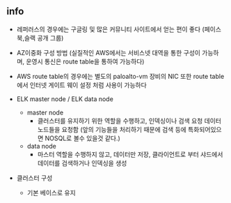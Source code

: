 ## info

* 레퍼러스의 경우에는 구글링 및 많은 커뮤니티 사이트에서 얻는 편이 좋다 (페이스북,슬랙 공개 그룹)

* AZ이중화 구성 방법 (실질적인 AWS에서는 서비스넷 대역을 통한 구성이 가능하며, 운영시 통신은 route table을 통하여 가능하다)

* AWS route table의 경우에는 별도의 paloalto-vm 장비의 NIC 또한 route table에서 인터넷 게이트 웨이 설정 처럼 사용이 가능하다

* ELK master node / ELK data node
    * master node
        * 클러스터를 유지하기 위한 역할을 수행하고, 인덱싱이나 검색 요청 데이터 노드들을 요청함 (앞의 기능들을 처리하기 때문에 검색 등에 특화되어있으면 NOSQL로 볼수 있을것 같다.)
    * data node
        * 마스터 역할을 수행하지 않고, 데이터만 저장, 클라이언트로 부터 샤드에서 데이터를 검색하거나 인덱싱을 생성

* 클러스터 구성
    * 기본 베이스로 유지